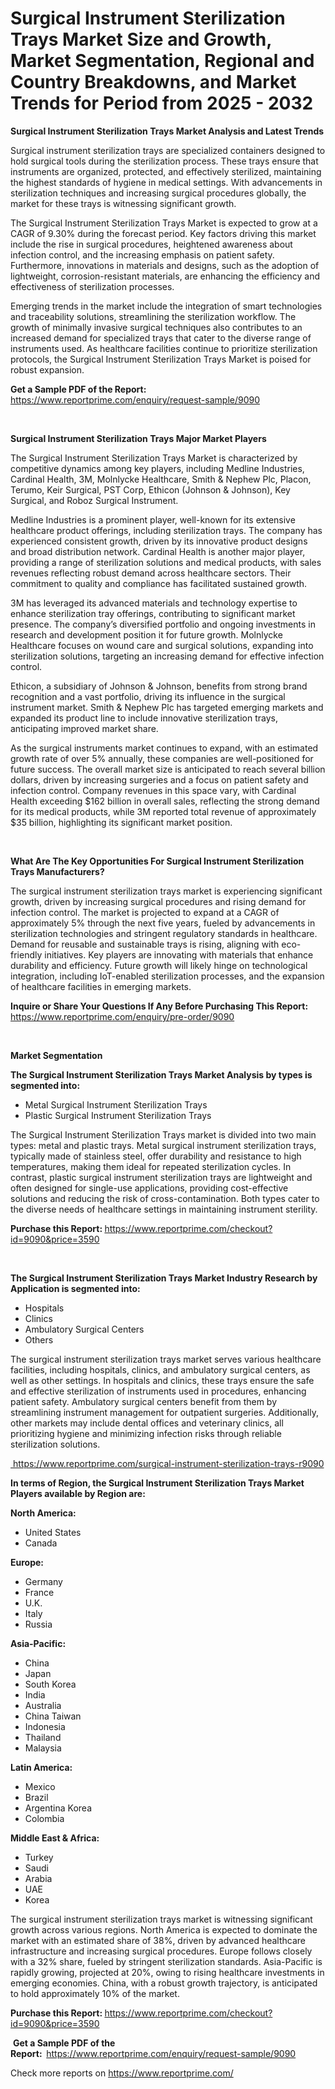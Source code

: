 <p><h1>Surgical Instrument Sterilization Trays Market Size and Growth, Market Segmentation, Regional and Country Breakdowns, and Market Trends for Period from 2025 -  2032</h1></p><p><strong>Surgical Instrument Sterilization Trays Market Analysis and Latest Trends</strong></p>
<p><p>Surgical instrument sterilization trays are specialized containers designed to hold surgical tools during the sterilization process. These trays ensure that instruments are organized, protected, and effectively sterilized, maintaining the highest standards of hygiene in medical settings. With advancements in sterilization techniques and increasing surgical procedures globally, the market for these trays is witnessing significant growth.</p><p>The Surgical Instrument Sterilization Trays Market is expected to grow at a CAGR of 9.30% during the forecast period. Key factors driving this market include the rise in surgical procedures, heightened awareness about infection control, and the increasing emphasis on patient safety. Furthermore, innovations in materials and designs, such as the adoption of lightweight, corrosion-resistant materials, are enhancing the efficiency and effectiveness of sterilization processes.</p><p>Emerging trends in the market include the integration of smart technologies and traceability solutions, streamlining the sterilization workflow. The growth of minimally invasive surgical techniques also contributes to an increased demand for specialized trays that cater to the diverse range of instruments used. As healthcare facilities continue to prioritize sterilization protocols, the Surgical Instrument Sterilization Trays Market is poised for robust expansion.</p></p>
<p><strong>Get a Sample PDF of the Report:&nbsp;</strong> <a href="https://www.reportprime.com/enquiry/request-sample/9090?utm_campaign=3107&utm_medium=2&utm_source=Github&utm_content=ia&utm_term=20032025&utm_id=surgical-instrument-sterilization-trays">https://www.reportprime.com/enquiry/request-sample/9090</a></p>
<p>&nbsp;</p>
<p><strong>Surgical Instrument Sterilization Trays Major Market Players</strong></p>
<p><p>The Surgical Instrument Sterilization Trays Market is characterized by competitive dynamics among key players, including Medline Industries, Cardinal Health, 3M, Molnlycke Healthcare, Smith & Nephew Plc, Placon, Terumo, Keir Surgical, PST Corp, Ethicon (Johnson & Johnson), Key Surgical, and Roboz Surgical Instrument.</p><p>Medline Industries is a prominent player, well-known for its extensive healthcare product offerings, including sterilization trays. The company has experienced consistent growth, driven by its innovative product designs and broad distribution network. Cardinal Health is another major player, providing a range of sterilization solutions and medical products, with sales revenues reflecting robust demand across healthcare sectors. Their commitment to quality and compliance has facilitated sustained growth.</p><p>3M has leveraged its advanced materials and technology expertise to enhance sterilization tray offerings, contributing to significant market presence. The company’s diversified portfolio and ongoing investments in research and development position it for future growth. Molnlycke Healthcare focuses on wound care and surgical solutions, expanding into sterilization solutions, targeting an increasing demand for effective infection control.</p><p>Ethicon, a subsidiary of Johnson & Johnson, benefits from strong brand recognition and a vast portfolio, driving its influence in the surgical instrument market. Smith & Nephew Plc has targeted emerging markets and expanded its product line to include innovative sterilization trays, anticipating improved market share.</p><p>As the surgical instruments market continues to expand, with an estimated growth rate of over 5% annually, these companies are well-positioned for future success. The overall market size is anticipated to reach several billion dollars, driven by increasing surgeries and a focus on patient safety and infection control. Company revenues in this space vary, with Cardinal Health exceeding $162 billion in overall sales, reflecting the strong demand for its medical products, while 3M reported total revenue of approximately $35 billion, highlighting its significant market position.</p></p>
<p>&nbsp;</p>
<p><strong>What Are The Key Opportunities For Surgical Instrument Sterilization Trays Manufacturers?</strong></p>
<p><p>The surgical instrument sterilization trays market is experiencing significant growth, driven by increasing surgical procedures and rising demand for infection control. The market is projected to expand at a CAGR of approximately 5% through the next five years, fueled by advancements in sterilization technologies and stringent regulatory standards in healthcare. Demand for reusable and sustainable trays is rising, aligning with eco-friendly initiatives. Key players are innovating with materials that enhance durability and efficiency. Future growth will likely hinge on technological integration, including IoT-enabled sterilization processes, and the expansion of healthcare facilities in emerging markets.</p></p>
<p><strong>Inquire or Share Your Questions If Any Before Purchasing This Report:</strong> <a href="https://www.reportprime.com/enquiry/pre-order/9090?utm_campaign=3107&utm_medium=2&utm_source=Github&utm_content=ia&utm_term=20032025&utm_id=surgical-instrument-sterilization-trays">https://www.reportprime.com/enquiry/pre-order/9090</a></p>
<p>&nbsp;</p>
<p><strong>Market Segmentation</strong></p>
<p><strong>The Surgical Instrument Sterilization Trays Market Analysis by types is segmented into:</strong></p>
<p><ul><li>Metal Surgical Instrument Sterilization Trays</li><li>Plastic Surgical Instrument Sterilization Trays</li></ul></p>
<p><p>The Surgical Instrument Sterilization Trays market is divided into two main types: metal and plastic trays. Metal surgical instrument sterilization trays, typically made of stainless steel, offer durability and resistance to high temperatures, making them ideal for repeated sterilization cycles. In contrast, plastic surgical instrument sterilization trays are lightweight and often designed for single-use applications, providing cost-effective solutions and reducing the risk of cross-contamination. Both types cater to the diverse needs of healthcare settings in maintaining instrument sterility.</p></p>
<p><strong>Purchase this Report:&nbsp;</strong><a href="https://www.reportprime.com/checkout?id=9090&price=3590&utm_campaign=3107&utm_medium=2&utm_source=Github&utm_content=ia&utm_term=20032025&utm_id=surgical-instrument-sterilization-trays">https://www.reportprime.com/checkout?id=9090&price=3590</a></p>
<p>&nbsp;</p>
<p><strong>The Surgical Instrument Sterilization Trays Market Industry Research by Application is segmented into:</strong></p>
<p><ul><li>Hospitals</li><li>Clinics</li><li>Ambulatory Surgical Centers</li><li>Others</li></ul></p>
<p><p>The surgical instrument sterilization trays market serves various healthcare facilities, including hospitals, clinics, and ambulatory surgical centers, as well as other settings. In hospitals and clinics, these trays ensure the safe and effective sterilization of instruments used in procedures, enhancing patient safety. Ambulatory surgical centers benefit from them by streamlining instrument management for outpatient surgeries. Additionally, other markets may include dental offices and veterinary clinics, all prioritizing hygiene and minimizing infection risks through reliable sterilization solutions.</p></p>
<p><a href="https://www.reportprime.com/surgical-instrument-sterilization-trays-r9090?utm_campaign=3107&utm_medium=2&utm_source=Github&utm_content=ia&utm_term=20032025&utm_id=surgical-instrument-sterilization-trays">&nbsp;https://www.reportprime.com/surgical-instrument-sterilization-trays-r9090</a></p>
<p><strong>In terms of Region, the Surgical Instrument Sterilization Trays Market Players available by Region are:</strong></p>
<p>
    <p> <strong> North America: </strong>
        <ul>
            <li>United States</li>
            <li>Canada</li>
        </ul>
        </p> 
    <p> <strong> Europe: </strong>
        <ul>
            <li>Germany</li>
            <li>France</li>
            <li>U.K.</li>
            <li>Italy</li>
            <li>Russia</li>
        </ul>
        </p> 
    <p> <strong> Asia-Pacific: </strong>
        <ul>
            <li>China</li>
            <li>Japan</li>
            <li>South Korea</li>
            <li>India</li>
            <li>Australia</li>
            <li>China Taiwan</li>
            <li>Indonesia</li>
            <li>Thailand</li>
            <li>Malaysia</li>
        </ul>
        </p> 
    <p> <strong> Latin America: </strong>
        <ul>
            <li>Mexico</li>
            <li>Brazil</li>
            <li>Argentina Korea</li>
            <li>Colombia</li>
        </ul>
        </p> 
    <p> <strong> Middle East & Africa: </strong>
        <ul>
            <li>Turkey</li>
            <li>Saudi</li>
            <li>Arabia</li>
            <li>UAE</li>
            <li>Korea</li>
        </ul>
    </p>
    </p>
<p><p>The surgical instrument sterilization trays market is witnessing significant growth across various regions. North America is expected to dominate the market with an estimated share of 38%, driven by advanced healthcare infrastructure and increasing surgical procedures. Europe follows closely with a 32% share, fueled by stringent sterilization standards. Asia-Pacific is rapidly growing, projected at 20%, owing to rising healthcare investments in emerging economies. China, with a robust growth trajectory, is anticipated to hold approximately 10% of the market.</p></p>
<p><strong>Purchase this Report: </strong><a href="https://www.reportprime.com/checkout?id=9090&price=3590&utm_campaign=3107&utm_medium=2&utm_source=Github&utm_content=ia&utm_term=20032025&utm_id=surgical-instrument-sterilization-trays">https://www.reportprime.com/checkout?id=9090&price=3590</a></p>
<p>&nbsp;<strong>Get a Sample PDF of the Report:&nbsp;&nbsp;</strong><a href="https://www.reportprime.com/enquiry/request-sample/9090?utm_campaign=3107&utm_medium=2&utm_source=Github&utm_content=ia&utm_term=20032025&utm_id=surgical-instrument-sterilization-trays">https://www.reportprime.com/enquiry/request-sample/9090</a></p>
<p><strong></strong></p>
<p>Check more reports on <a href="https://www.reportprime.com/?utm_campaign=3107&utm_medium=2&utm_source=Github&utm_content=ia&utm_term=20032025&utm_id=surgical-instrument-sterilization-trays">https://www.reportprime.com/</a></p>